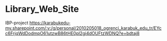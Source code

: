 # Library_Web_Site
IBP-project
https://karabukedu-my.sharepoint.com/:v:/g/personal/2010205018_ogrenci_karabuk_edu_tr/EYcc6FrjqWdDodmpO61utzwB86tHE0pl2gi4dOUFtzWDNQ?e=bdtaj8
